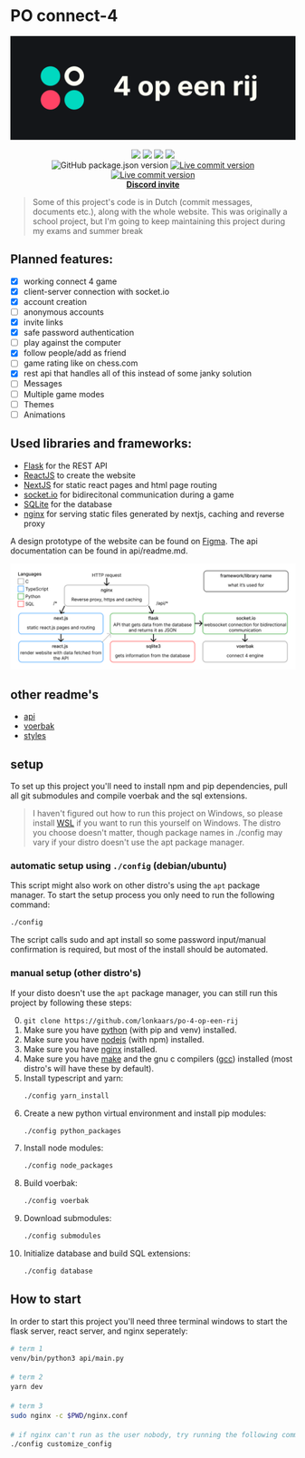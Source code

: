 # PO connect-4

![](./banner.png)

<p align="center">
<img src="https://img.shields.io/github/license/lonkaars/po-4-op-een-rij"/>
<img src="https://img.shields.io/github/languages/count/lonkaars/po-4-op-een-rij"/>
<img src="https://img.shields.io/static/v1?label=platform&message=linux"/>
<a href="https://discord.gg/FnapWQ9P7T"><img src="https://discordapp.com/api/guilds/820763086315061248/embed.png"/></a>
<br/>
<img alt="GitHub package.json version" src="https://img.shields.io/github/package-json/v/lonkaars/connect-4?label=latest">
<a href="https://connect4.pipeframe.xyz">
<img alt="Live commit version" src="https://img.shields.io/badge/dynamic/json?color=orange&label=live&query=version.commit_short&url=https%3A%2F%2Fconnect4.pipeframe.xyz%2Fapi%2Fstatus">
<img alt="Live commit version" src="https://img.shields.io/badge/dynamic/json?color=orange&label=live&prefix=v&query=version.number&url=https%3A%2F%2Fconnect4.pipeframe.xyz%2Fapi%2Fstatus">
</a>
<br/>
<a href="https://discord.gg/FnapWQ9P7T"><strong>Discord invite</strong></a>

</p>

> Some of this project's code is in Dutch (commit messages, documents etc.),
> along with the whole website. This was originally a school project, but I'm
> going to keep maintaining this project during my exams and summer break

## Planned features:

- [x] working connect 4 game
- [x] client-server connection with socket.io
- [x] account creation
- [ ] anonymous accounts
- [x] invite links
- [x] safe password authentication
- [ ] play against the computer
- [x] follow people/add as friend
- [ ] game rating like on chess.com
- [x] rest api that handles all of this instead of some janky solution
- [ ] Messages
- [ ] Multiple game modes
- [ ] Themes
- [ ] Animations

## Used libraries and frameworks:

- [Flask](https://flask.palletsprojects.com/) for the REST API
- [ReactJS](https://reactjs.org/) to create the website
- [NextJS](https://nextjs.org/) for static react pages and html page routing
- [socket.io](https://socket.io/) for bidirecitonal communication during a game
- [SQLite](https://sqlite.org/index.html) for the database
- [nginx](https://nginx.org/en/) for serving static files generated by nextjs,
  caching and reverse proxy

A design prototype of the website can be found on
[Figma](https://www.figma.com/file/rTciVQApAe6cwrH1Prl5Wn/4-op-een-rij?node-id=0%3A1).
The api documentation can be found in api/readme.md.

![](./diagram.png)

## other readme's

- [api](api/readme.md)
- [voerbak](voerbak/readme.md)
- [styles](styles/readme.md)

## setup

To set up this project you'll need to install npm and pip dependencies, pull all
git submodules and compile voerbak and the sql extensions.

> I haven't figured out how to run this project on Windows, so please install
> [WSL](https://docs.microsoft.com/en-us/windows/wsl/install-win10) if you want
> to run this yourself on Windows. The distro you choose doesn't matter, though
> package names in ./config may vary if your distro doesn't use the apt package
> manager.

### automatic setup using `./config` (debian/ubuntu)

This script might also work on other distro's using the `apt` package manager.
To start the setup process you only need to run the following command:

```sh
./config
```

The script calls sudo and apt install so some password input/manual confirmation
is required, but most of the install should be automated.

### manual setup (other distro's)

If your disto doesn't use the `apt` package manager, you can still run this
project by following these steps:

0. `git clone https://github.com/lonkaars/po-4-op-een-rij`
1. Make sure you have [python](https://python.org/downloads) (with pip and venv)
   installed.
2. Make sure you have [nodejs](https://nodejs.org/en/download) (with npm)
   installed.
3. Make sure you have [nginx](https://nginx.org/en/) installed.
4. Make sure you have [make](https://www.gnu.org/software/make/) and the gnu c
   compilers ([gcc](https://gcc.gnu.org/)) installed (most distro's will have
   these by default).
5. Install typescript and yarn:
   ```sh
   ./config yarn_install
   ```
6. Create a new python virtual environment and install pip modules:
   ```sh
   ./config python_packages
   ```
7. Install node modules:
   ```sh
   ./config node_packages
   ```
8. Build voerbak:
   ```sh
   ./config voerbak
   ```
9. Download submodules:
   ```sh
   ./config submodules
   ```
10. Initialize database and build SQL extensions:
    ```sh
    ./config database
    ```

## How to start

In order to start this project you'll need three terminal windows to start the
flask server, react server, and nginx seperately:

```sh
# term 1
venv/bin/python3 api/main.py

# term 2
yarn dev

# term 3
sudo nginx -c $PWD/nginx.conf

# if nginx can't run as the user nobody, try running the following command and restart nginx:
./config customize_config
```
